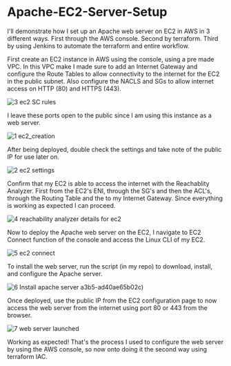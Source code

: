 # Apache-EC2-Server-Setup

I'll demonstrate how I set up an Apache web server on EC2 in AWS in 3 different ways. 
First through the AWS console.
Second by terraform.
Third by using Jenkins to automate the terraform and entire workflow.

First create an EC2 instance in AWS using the console, using a pre made VPC. In this VPC make I made sure to add an Internet Gateway and configure the Route Tables to allow connectivity to the internet for the EC2 in the public subnet. Also configure the NACLS and SGs to allow internet access on HTTP (80) and HTTPS (443).

![3  ec2 SC rules](https://github.com/user-attachments/assets/c46091b1-6f93-44f5-b19e-29fa7013ae20)

I leave these ports open to the public since I am using this instance as a web server.

![1  ec2_creation](https://github.com/user-attachments/assets/a7c76a55-b2a1-416e-9de2-45b66072d06b)

After being deployed, double check the settings and take note of the public IP for use later on.

![2  ec2 settings](https://github.com/user-attachments/assets/bec4979e-3e80-4eba-9b0b-7adeeabf0fca)

Confirm that my EC2 is able to access the internet with the Reachablity Analyzer. First from the EC2's ENI, through the SG's and then the ACL's, through the Routing Table and the to my Internet Gateway. Since everything is working as expected I can proceed.

![4  reachability analyzer details for ec2](https://github.com/user-attachments/assets/81b56cec-39a2-44f3-83f3-3e024503a32b)

Now to deploy the Apache web server on the EC2, I navigate to EC2 Connect function of the console and access the Linux CLI of my EC2.

![5  ec2 connect](https://github.com/user-attachments/assets/1ef17562-b012-424b-8ef0-1c988be855bd)

To install the web server, run the script (in my repo) to download, install, and configure the Apache server.

![6  Install apache server](https://github.com/user-attachments/assets/8edfb6d8-082c-4293-a582-90212863b27a)
a3b5-ad40ae65b02c)

Once deployed, use the public IP from the EC2 configuration page to now access the web server from the internet using port 80 or 443 from the browser.

![7  web server launched](https://github.com/user-attachments/assets/3606f646-7f27-4aaa-95f9-05f8f878db10)

Working as expected! That's the process I used to configure the web server by using the AWS console, so now onto doing it the second way using terraform IAC.
